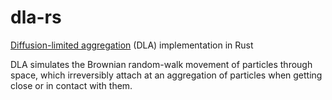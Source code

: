 # dla-rs

[Diffusion-limited aggregation][1] (DLA) implementation in Rust

DLA simulates the Brownian random-walk movement of particles through space,
which irreversibly attach at an aggregation of particles when getting close or
in contact with them.

[1]: https://en.wikipedia.org/wiki/Diffusion-limited_aggregation
